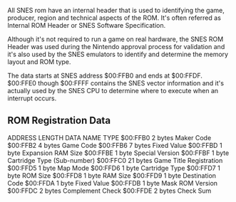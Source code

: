 All SNES rom have an internal header that is used to identifying the game, producer, region and technical aspects of the ROM. It's often referred as Internal ROM Header or SNES Software Specification.

Although it's not required to run a game on real hardware, the SNES ROM Header was used during the Nintendo approval process for validation and it's also used by the SNES emulators to identify and determine the memory layout and ROM type.

The data starts at SNES address $00:FFB0 and ends at $00:FFDF. $00:FFE0 though $00:FFFF contains the SNES vector information and it's actually used by the SNES CPU to determine where to execute when an interrupt occurs.

## ROM Registration Data

ADDRESS	LENGTH	DATA NAME TYPE
$00:FFB0	2 bytes	Maker Code
$00:FFB2	4 bytes	Game Code
$00:FFB6	7 bytes	Fixed Value
$00:FFBD	1 byte	Expansion RAM Size
$00:FFBE	1 byte	Special Version
$00:FFBF	1 byte	Cartridge Type (Sub-number)
$00:FFC0	21 bytes	Game Title Registration
$00:FFD5	1 byte	Map Mode
$00:FFD6	1 byte	Cartridge Type
$00:FFD7	1 byte	ROM Size
$00:FFD8	1 byte	RAM Size
$00:FFD9	1 byte	Destination Code
$00:FFDA	1 byte	Fixed Value
$00:FFDB	1 byte	Mask ROM Version
$00:FFDC	2 bytes	Complement Check
$00:FFDE	2 bytes	Check Sum
